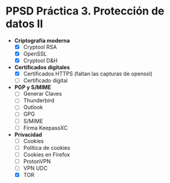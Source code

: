 # PPSD Práctica 3. Protección de datos II

- **Criptografía moderna**
    - [x] Cryptool RSA
    - [x] OpenSSL
    - [x] Cryptool D&H
- **Certificados digitales**
    - [x] Certificados HTTPS (faltan las capturas de openssl)
    - [ ] Certificado digital
- **PGP y S/MIME**
    - [ ] Generar Claves
    - [ ] Thunderbird
    - [ ] Outlook
    - [ ] GPG
    - [ ] S/MIME
    - [ ] Firma KeepassXC
- **Privacidad**
    - [ ] Cookies
    - [ ] Política de cookies
    - [ ] Cookies en Firefox
    - [ ] ProtonVPN
    - [ ] VPN UDC
    - [x] TOR
